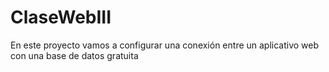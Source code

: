 # ClaseWebIII
En este proyecto vamos a configurar una conexión entre un aplicativo web con una base de datos gratuita 
